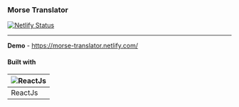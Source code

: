 ### Morse Translator 
[![Netlify Status](https://api.netlify.com/api/v1/badges/55ef842f-6975-4b00-b9c1-efbe9afd799f/deploy-status)](https://app.netlify.com/sites/morse-translator/deploys)
___

**Demo** - https://morse-translator.netlify.com/


#### Built with

| ![ReactJs](https://res.cloudinary.com/prvnbist/image/upload/c_scale,h_80/v1564054850/React.js_logo-512_bvpygm.png "ReactJs")        |
| ------------- |
| ReactJs |
